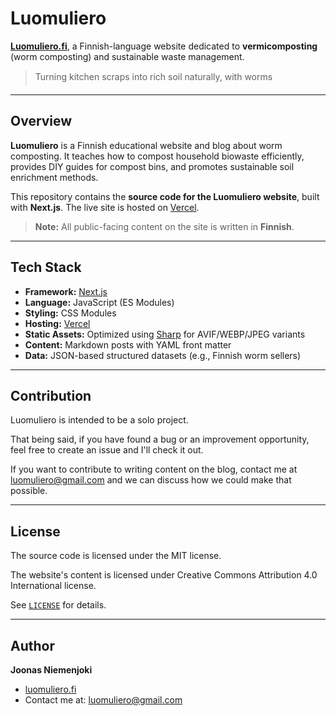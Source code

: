 # Luomuliero

[**Luomuliero.fi**](https://www.luomuliero.fi), a Finnish-language website dedicated to **vermicomposting** (worm composting) and sustainable waste management.

> Turning kitchen scraps into rich soil naturally, with worms

---

## Overview

**Luomuliero** is a Finnish educational website and blog about worm composting. It teaches how to compost household biowaste efficiently, provides DIY guides for compost bins, and promotes sustainable soil enrichment methods.  

This repository contains the **source code for the Luomuliero website**, built with **Next.js**. The live site is hosted on [Vercel](https://vercel.com).

> **Note:** All public-facing content on the site is written in **Finnish**.

---

## Tech Stack

- **Framework:** [Next.js](https://nextjs.org/)
- **Language:** JavaScript (ES Modules)
- **Styling:** CSS Modules
- **Hosting:** [Vercel](https://vercel.com)
- **Static Assets:** Optimized using [Sharp](https://sharp.pixelplumbing.com/) for AVIF/WEBP/JPEG variants
- **Content:** Markdown posts with YAML front matter
- **Data:** JSON-based structured datasets (e.g., Finnish worm sellers)

---

## Contribution

Luomuliero is intended to be a solo project. 

That being said, if you have found a bug or an improvement opportunity, feel free to create an issue and I'll check it out.

If you want to contribute to writing content on the blog, contact me at luomuliero@gmail.com and we can discuss how we could make that possible.

---

## License

The source code is licensed under the MIT license.

The website's content is licensed under Creative Commons Attribution 4.0 International license.

See [`LICENSE`](LICENSE) for details.

---

## Author

**Joonas Niemenjoki**  
- [luomuliero.fi](https://www.luomuliero.fi)  
- Contact me at: luomuliero@gmail.com
